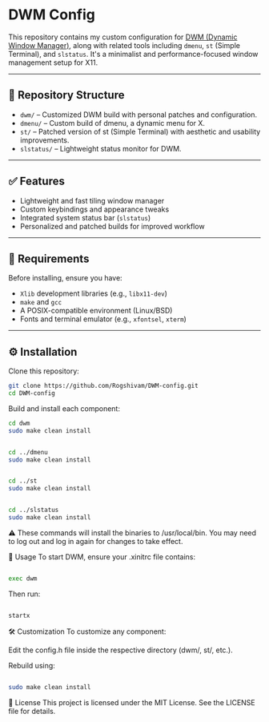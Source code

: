 # DWM Config 

This repository contains my custom configuration for [DWM (Dynamic Window Manager)](https://dwm.suckless.org/), along with related tools including `dmenu`, `st` (Simple Terminal), and `slstatus`. It's a minimalist and performance-focused window management setup for X11.

---

## 📁 Repository Structure

- `dwm/` – Customized DWM build with personal patches and configuration.
- `dmenu/` – Custom build of dmenu, a dynamic menu for X.
- `st/` – Patched version of st (Simple Terminal) with aesthetic and usability improvements.
- `slstatus/` – Lightweight status monitor for DWM.

---

## ✅ Features

- Lightweight and fast tiling window manager
- Custom keybindings and appearance tweaks
- Integrated system status bar (`slstatus`)
- Personalized and patched builds for improved workflow

---

## 🧰 Requirements

Before installing, ensure you have:

- `Xlib` development libraries (e.g., `libx11-dev`)
- `make` and `gcc`
- A POSIX-compatible environment (Linux/BSD)
- Fonts and terminal emulator (e.g., `xfontsel`, `xterm`)

---
## ⚙️ Installation

Clone this repository:

```bash
git clone https://github.com/Rogshivam/DWM-config.git
cd DWM-config
```
Build and install each component:

```bash
cd dwm
sudo make clean install
```
```bash

cd ../dmenu
sudo make clean install
```
```bash

cd ../st
sudo make clean install
```
```bash

cd ../slstatus
sudo make clean install
```
⚠️ These commands will install the binaries to /usr/local/bin. You may need to log out and log in again for changes to take effect.

🚀 Usage
To start DWM, ensure your .xinitrc file contains:

```bash

exec dwm

```
Then run:
```bash

startx
```
🛠 Customization
To customize any component:

Edit the config.h file inside the respective directory (dwm/, st/, etc.).

Rebuild using:

```bash

sudo make clean install
```
📝 License
This project is licensed under the MIT License. See the LICENSE file for details.


